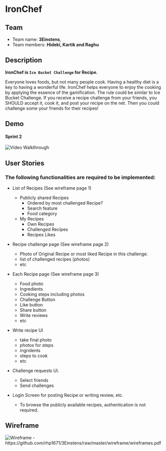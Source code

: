 # IronChef

## Team 
- Team name: **3Einstens**, 
- Team members: **Hideki, Kartik and Raghu**

## Description
**IronChef is `Ice Bucket Challenge` for Recipe.**

Everyone loves foods, but not many people cook. Having a healthy diet is a key to having a wonderful life. IronChef helps everyone to enjoy the cooking by applying the essence of the gamification. The rule could be similar to Ice Bucket Challenge. If you receive a recipe challenge from your friends, you SHOULD accept it, cook it, and post your recipe on the net. Then you could challenge some your friends for their recipes!

## Demo
#### Sprint 2
<img src='https://github.com/3Einstens/IronChef/raw/master/demo/ironchef_sprint2.gif' title='Video Walkthrough' width='' alt='Video Walkthrough' />

## User Stories
### The following functionalities are required to be implemented:

- List of Recipes (See wireframe page 1)
  - Publicly shared Recipes 
    - Ordered by most challenged Recipe?
    - Search feature
    - Food category
  - My Recipes
    - Own Recipes
    - Challenged Recipes
    - Recipes Likes
    
- Recipe challenge page (See wireframe page 2)
  - Photo of Original Recipe or most liked Recipe in this challenge.
  - list of challenged recipes (photos)
  - etc

- Each Recipe page (See wireframe page 3)
  - Food photo
  - Ingredients
  - Cooking steps including photos
  - Challenge Button
  - Like button
  - Share button
  - Write reviews
  - etc

- Write recipe UI
  - take final photo
  - photos for steps
  - ingridents
  - steps to cook
  - etc

- Challenge requests UI.
  - Select friends
  - Send challenges

- Login Screen for posting Recipe or writing review, etc.
  - To browse the publicly available recipes, authentication is not required.
  
## Wireframe
<img src='https://github.com/3Einstens/IronChef/blob/master/wireframe/homescreen.gif?raw=true' title='Wireframe' width='' alt='Wireframe' />
- https://github.com/rhp1671/3Einstens/raw/master/wireframe/wireframes.pdf
